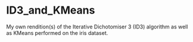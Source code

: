# ID3_and_KMeans
My own rendition(s) of the Iterative Dichotomiser 3 (ID3) algorithm as well as KMeans performed on the iris dataset.
